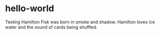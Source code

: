 # hello-world
Testing
Hamilton Fisk was born in smoke and shadow. Hamilton loves ice water and the sound of cards being shuffled. 
